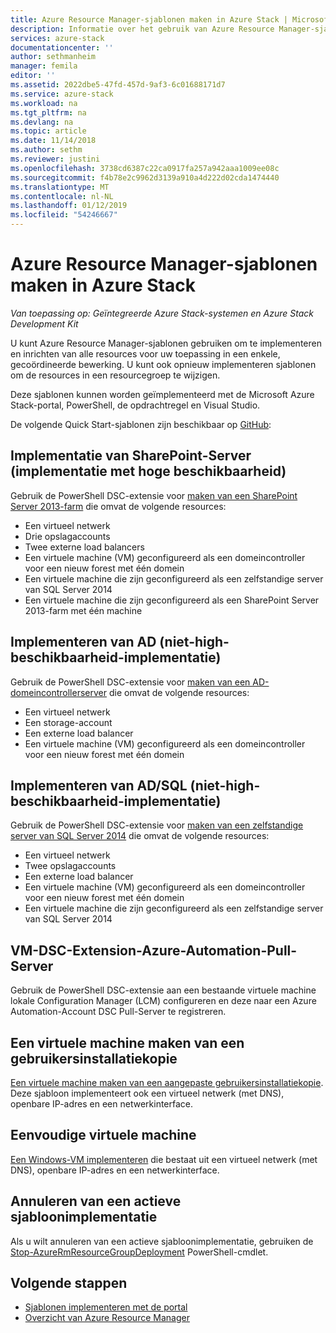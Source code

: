 ```yaml
---
title: Azure Resource Manager-sjablonen maken in Azure Stack | Microsoft Docs
description: Informatie over het gebruik van Azure Resource Manager-sjablonen in Azure Stack voor inrichting van resources.
services: azure-stack
documentationcenter: ''
author: sethmanheim
manager: femila
editor: ''
ms.assetid: 2022dbe5-47fd-457d-9af3-6c01688171d7
ms.service: azure-stack
ms.workload: na
ms.tgt_pltfrm: na
ms.devlang: na
ms.topic: article
ms.date: 11/14/2018
ms.author: sethm
ms.reviewer: justini
ms.openlocfilehash: 3738cd6387c22ca0917fa257a942aaa1009ee08c
ms.sourcegitcommit: f4b78e2c9962d3139a910a4d222d02cda1474440
ms.translationtype: MT
ms.contentlocale: nl-NL
ms.lasthandoff: 01/12/2019
ms.locfileid: "54246667"
---
```

# <a name="use-azure-resource-manager-templates-in-azure-stack"></a>Azure Resource Manager-sjablonen maken in Azure Stack

*Van toepassing op: Geïntegreerde Azure Stack-systemen en Azure Stack Development Kit*

U kunt Azure Resource Manager-sjablonen gebruiken om te implementeren en inrichten van alle resources voor uw toepassing in een enkele, gecoördineerde bewerking. U kunt ook opnieuw implementeren sjablonen om de resources in een resourcegroep te wijzigen.

Deze sjablonen kunnen worden geïmplementeerd met de Microsoft Azure Stack-portal, PowerShell, de opdrachtregel en Visual Studio.

De volgende Quick Start-sjablonen zijn beschikbaar op [GitHub](https://aka.ms/azurestackgithub):

## <a name="deploy-sharepoint-server-non-high-availability-deployment"></a>Implementatie van SharePoint-Server (implementatie met hoge beschikbaarheid)

Gebruik de PowerShell DSC-extensie voor [maken van een SharePoint Server 2013-farm](https://github.com/Azure/AzureStack-QuickStart-Templates/tree/master/sharepoint-2013-non-ha) die omvat de volgende resources:

* Een virtueel netwerk
* Drie opslagaccounts
* Twee externe load balancers
* Een virtuele machine (VM) geconfigureerd als een domeincontroller voor een nieuw forest met één domein
* Een virtuele machine die zijn geconfigureerd als een zelfstandige server van SQL Server 2014
* Een virtuele machine die zijn geconfigureerd als een SharePoint Server 2013-farm met één machine

## <a name="deploy-ad-non-high-availability-deployment"></a>Implementeren van AD (niet-high-beschikbaarheid-implementatie)

Gebruik de PowerShell DSC-extensie voor [maken van een AD-domeincontrollerserver](https://github.com/Azure/AzureStack-QuickStart-Templates/tree/master/ad-non-ha) die omvat de volgende resources:

* Een virtueel netwerk
* Een storage-account
* Een externe load balancer
* Een virtuele machine (VM) geconfigureerd als een domeincontroller voor een nieuw forest met één domein

## <a name="deploy-adsql-non-high-availability-deployment"></a>Implementeren van AD/SQL (niet-high-beschikbaarheid-implementatie)

Gebruik de PowerShell DSC-extensie voor [maken van een zelfstandige server van SQL Server 2014](https://github.com/Azure/AzureStack-QuickStart-Templates/tree/master/sql-2014-non-ha) die omvat de volgende resources:

* Een virtueel netwerk
* Twee opslagaccounts
* Een externe load balancer
* Een virtuele machine (VM) geconfigureerd als een domeincontroller voor een nieuw forest met één domein
* Een virtuele machine die zijn geconfigureerd als een zelfstandige server van SQL Server 2014

## <a name="vm-dsc-extension-azure-automation-pull-server"></a>VM-DSC-Extension-Azure-Automation-Pull-Server

Gebruik de PowerShell DSC-extensie aan een bestaande virtuele machine lokale Configuration Manager (LCM) configureren en deze naar een Azure Automation-Account DSC Pull-Server te registreren.

## <a name="create-a-virtual-machine-from-a-user-image"></a>Een virtuele machine maken van een gebruikersinstallatiekopie

[Een virtuele machine maken van een aangepaste gebruikersinstallatiekopie](https://github.com/Azure/AzureStack-QuickStart-Templates/tree/master/101-vm-from-user-image). Deze sjabloon implementeert ook een virtueel netwerk (met DNS), openbare IP-adres en een netwerkinterface.

## <a name="basic-virtual-machine"></a>Eenvoudige virtuele machine

[Een Windows-VM implementeren](https://github.com/Azure/AzureStack-QuickStart-Templates/tree/master/101-simple-windows-vm) die bestaat uit een virtueel netwerk (met DNS), openbare IP-adres en een netwerkinterface.

## <a name="cancel-a-running-template-deployment"></a>Annuleren van een actieve sjabloonimplementatie

Als u wilt annuleren van een actieve sjabloonimplementatie, gebruiken de [Stop-AzureRmResourceGroupDeployment](/powershell/module/azurerm.resources/stop-azurermresourcegroupdeployment) PowerShell-cmdlet.

## <a name="next-steps"></a>Volgende stappen

* [Sjablonen implementeren met de portal](azure-stack-deploy-template-portal.md)
* [Overzicht van Azure Resource Manager](../../azure-resource-manager/resource-group-overview.md)
